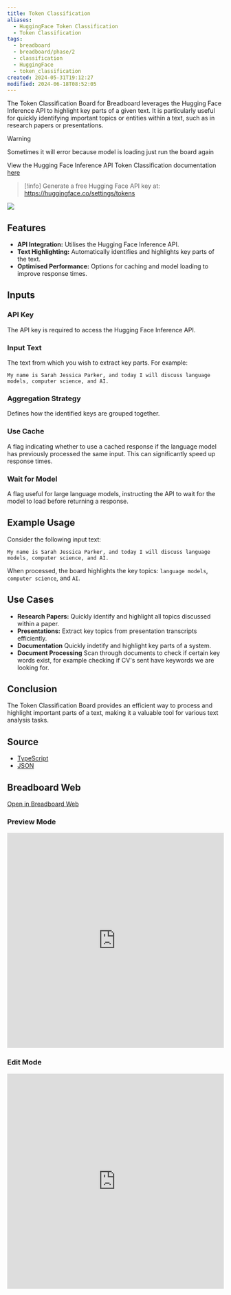 ```yaml
---
title: Token Classification
aliases:
  - HuggingFace Token Classification
  - Token Classification
tags:
  - breadboard
  - breadboard/phase/2
  - classification
  - HuggingFace
  - token_classification
created: 2024-05-31T19:12:27
modified: 2024-06-18T08:52:05
---
```


The Token Classification Board for Breadboard leverages the Hugging Face Inference API to highlight key parts of a given text. It is particularly useful for quickly identifying important topics or entities within a text, such as in research papers or presentations.

> [!warning]
> Sometimes it will error because model is loading just run the board again

View the Hugging Face Inference API Token Classification documentation [here](https://huggingface.co/docs/api-inference/detailed_parameters?code=curl#token-classification-task) 

>[!info]
> Generate a free Hugging Face API key at: https://huggingface.co/settings/tokens

![](https://youtu.be/gITcehjKItY)

## Features

- **API Integration:** Utilises the Hugging Face Inference API.
- **Text Highlighting:** Automatically identifies and highlights key parts of the text.
- **Optimised Performance:** Options for caching and model loading to improve response times.

## Inputs

### API Key

The API key is required to access the Hugging Face Inference API.

### Input Text

The text from which you wish to extract key parts. For example: 

```
My name is Sarah Jessica Parker, and today I will discuss language models, computer science, and AI.
```

### Aggregation Strategy

Defines how the identified keys are grouped together.

### Use Cache

A flag indicating whether to use a cached response if the language model has previously processed the same input. This can significantly speed up response times.

### Wait for Model

A flag useful for large language models, instructing the API to wait for the model to load before returning a response.

## Example Usage

Consider the following input text:

```
My name is Sarah Jessica Parker, and today I will discuss language models, computer science, and AI.
```

When processed, the board highlights the key topics: `language models`, `computer science`, and `AI`.

## Use Cases

- **Research Papers:** Quickly identify and highlight all topics discussed within a paper.
- **Presentations:** Extract key topics from presentation transcripts efficiently.
- **Documentation** Quickly indetify and highlight key parts of a system.
- **Document Processing** Scan through documents to check if certain key words exist, for example checking if CV's sent have keywords we are looking for.

## Conclusion

The Token Classification Board provides an efficient way to process and highlight important parts of a text, making it a valuable tool for various text analysis tasks.

## Source 

- [TypeScript](https://github.com/ExaDev/breadboard-examples/blob/main/src/examples/token-classification/index.ts)
- [JSON](https://github.com/ExaDev/breadboard-examples/blob/main/src/examples/token-classification/board.json)

## Breadboard Web

[Open in Breadboard Web](https://breadboard-ai.web.app/?board=https://raw.githubusercontent.com/ExaDev/breadboard-examples/main/src/examples/token-classification/board.json)

### Preview Mode

<iframe src="https://breadboard-ai.web.app/?board=https://raw.githubusercontent.com/ExaDev/breadboard-examples/main/src/examples/token-classification/board.json&embed" style="width: 100%; height: 500px; border: 0;"></iframe>

### Edit Mode

<iframe src="https://breadboard-ai.web.app/?board=https://raw.githubusercontent.com/ExaDev/breadboard-examples/main/src/examples/token-classification/board.json" style="width: 100%; height: 500px; border: 0;"></iframe>
